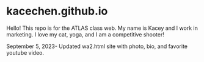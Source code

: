 # kacechen.github.io


Hello! This repo is for the ATLAS class web. My name is Kacey and I work in marketing. I love my cat, yoga, and I am a competitive shooter!

September 5, 2023- Updated wa2.html site with photo, bio, and favorite youtube video.